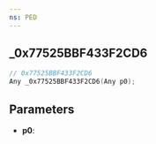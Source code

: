 ```yaml
---
ns: PED
---
```

## _0x77525BBF433F2CD6

```c
// 0x77525BBF433F2CD6
Any _0x77525BBF433F2CD6(Any p0);
```

## Parameters
* **p0**:
